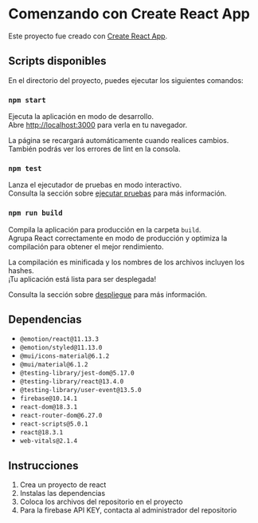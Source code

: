 # Comenzando con Create React App

Este proyecto fue creado con [Create React App](https://github.com/facebook/create-react-app).

## Scripts disponibles

En el directorio del proyecto, puedes ejecutar los siguientes comandos:

### `npm start`

Ejecuta la aplicación en modo de desarrollo.  
Abre [http://localhost:3000](http://localhost:3000) para verla en tu navegador.

La página se recargará automáticamente cuando realices cambios.  
También podrás ver los errores de lint en la consola.

### `npm test`

Lanza el ejecutador de pruebas en modo interactivo.  
Consulta la sección sobre [ejecutar pruebas](https://facebook.github.io/create-react-app/docs/running-tests) para más información.

### `npm run build`

Compila la aplicación para producción en la carpeta `build`.  
Agrupa React correctamente en modo de producción y optimiza la compilación para obtener el mejor rendimiento.

La compilación es minificada y los nombres de los archivos incluyen los hashes.  
¡Tu aplicación está lista para ser desplegada!

Consulta la sección sobre [despliegue](https://facebook.github.io/create-react-app/docs/deployment) para más información.

## Dependencias

- `@emotion/react@11.13.3`  
- `@emotion/styled@11.13.0`  
- `@mui/icons-material@6.1.2`  
- `@mui/material@6.1.2`  
- `@testing-library/jest-dom@5.17.0`  
- `@testing-library/react@13.4.0`  
- `@testing-library/user-event@13.5.0`  
- `firebase@10.14.1`  
- `react-dom@18.3.1`  
- `react-router-dom@6.27.0`  
- `react-scripts@5.0.1`  
- `react@18.3.1`  
- `web-vitals@2.1.4`


## Instrucciones
1. Crea un proyecto de react
2. Instalas las dependencias
3. Coloca los archivos del repositorio en el proyecto
4. Para la firebase API KEY, contacta al administrador del repositorio